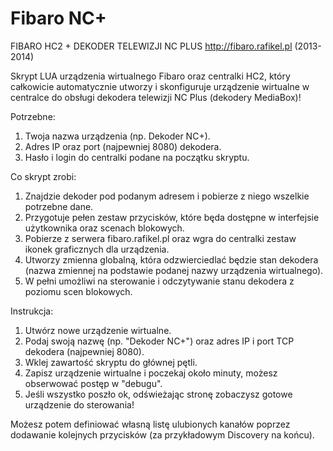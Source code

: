 Fibaro NC+
==========

FIBARO HC2 + DEKODER TELEWIZJI NC PLUS
http://fibaro.rafikel.pl (2013-2014)

Skrypt LUA urządzenia wirtualnego Fibaro oraz centralki 
HC2, który całkowicie automatycznie utworzy i skonfiguruje 
urządzenie wirtualne w centralce do obsługi dekodera 
telewizji NC Plus (dekodery MediaBox)!

Potrzebne: 
1. Twoja nazwa urządzenia (np. Dekoder NC+). 
2. Adres IP oraz port (najpewniej 8080) dekodera. 
3. Hasło i login do centralki podane na początku skryptu. 

Co skrypt zrobi: 
1. Znajdzie dekoder pod podanym adresem i pobierze z niego 
   wszelkie potrzebne dane.
2. Przygotuje pełen zestaw przycisków, które będa dostępne
   w interfejsie użytkownika oraz scenach blokowych.
3. Pobierze z serwera fibaro.rafikel.pl oraz wgra do 
   centralki zestaw ikonek graficznych dla urządzenia.
4. Utworzy zmienna globalną, która odzwierciedlać będzie 
   stan dekodera (nazwa zmiennej na podstawie podanej nazwy 
   urządzenia wirtualnego).
5. W pełni umożliwi na sterowanie i odczytywanie stanu 
   dekodera z poziomu scen blokowych. 

Instrukcja: 
1. Utwórz nowe urządzenie wirtualne. 
2. Podaj swoją nazwę (np. "Dekoder NC+") oraz adres IP 
   i port TCP dekodera (najpewniej 8080).
3. Wklej zawartość skryptu do głównej pętli.
4. Zapisz urządzenie wirtualne i poczekaj około minuty, 
   możesz obserwować postęp w "debugu".
5. Jeśli wszystko poszło ok, odświeżając stronę zobaczysz 
   gotowe urządzenie do sterowania!

Możesz potem definiować własną listę ulubionych kanałów 
poprzez dodawanie kolejnych przycisków (za przykładowym
Discovery na końcu).
